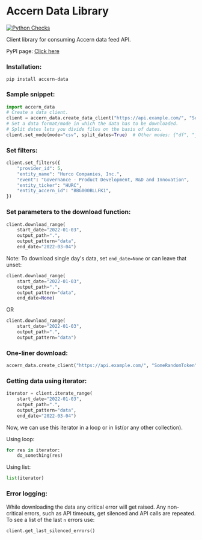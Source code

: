 # Accern Data Library
[![Python Checks](https://github.com/Accern/accern-data-client/actions/workflows/python-app.yml/badge.svg)](https://github.com/Accern/accern-data-client/actions/workflows/python-app.yml)

Client library for consuming Accern data feed API.

PyPI page: [Click here](https://pypi.org/project/accern-data/)

### Installation:
```
pip install accern-data
```


### Sample snippet:


```python
import accern_data
# Create a data client.
client = accern_data.create_data_client("https://api.example.com/", "SomeRandomToken")
# Set a data format/mode in which the data has to be downloaded.
# Split dates lets you divide files on the basis of dates.
client.set_mode(mode="csv", split_dates=True)  # Other modes: {"df", "json"}
```


### Set filters:
```python
client.set_filters({
    "provider_id": 5,
    "entity_name": "Hurco Companies, Inc.",
    "event": "Governance - Product Development, R&D and Innovation",
    "entity_ticker": "HURC",
    "entity_accern_id": "BBG000BLLFK1",
})
```



### Set parameters to the download function:
```python
client.download_range(
    start_date="2022-01-03",
    output_path=".",
    output_pattern="data",
    end_date="2022-03-04")
```

Note: To download single day's data, set `end_date=None` or can leave that unset:
```python
client.download_range(
    start_date="2022-01-03",
    output_path=".",
    output_pattern="data",
    end_date=None)
```
OR

```python
client.download_range(
    start_date="2022-01-03",
    output_path=".",
    output_pattern="data")
```


### One-liner download:
```python
accern_data.create_client("https://api.example.com/", "SomeRandomToken").download(start_date="2022-01-03", output_path=".", output_pattern="data", end_date="2022-03-04", mode="csv", filters={"entity_ticker": "HURC"})
```


### Getting data using iterator:
```python
iterator = client.iterate_range(
    start_date="2022-01-03",
    output_path=".",
    output_pattern="data",
    end_date="2022-03-04")
```
Now, we can use this iterator in a loop or in list(or any other collection).

Using loop:
```python
for res in iterator:
    do_something(res)
```

Using list:
```python
list(iterator)
```


### Error logging:

While downloading the data any critical error will get raised.
Any non-critical errors, such as API timeouts, get silenced and API calls are repeated. To see a list of the last `n` errors use:

```python
client.get_last_silenced_errors()
```
